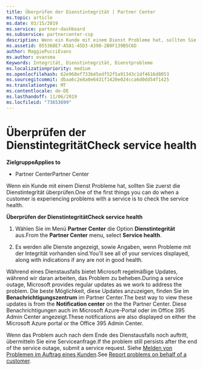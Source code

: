 ```yaml
---
title: Überprüfen der Dienstintegrität | Partner Center
ms.topic: article
ms.date: 03/15/2019
ms.service: partner-dashboard
ms.subservice: partnercenter-csp
description: Wenn ein Kunde mit einem Dienst Probleme hat, sollten Sie zuerst die Dienstintegrität überprüfen.
ms.assetid: 05536BE7-A581-45D3-A390-2B9F139B5C6D
author: MaggiePucciEvans
ms.author: evansma
Keywords: Integrität, Dienstintegrität, Dienstprobleme
ms.localizationpriority: medium
ms.openlocfilehash: 62e968ef733b45edf52f5a91343c1df4616d8053
ms.sourcegitcommit: dbaa6c2e8a0e6431f1420e024cca6d0dd54f1425
ms.translationtype: MT
ms.contentlocale: de-DE
ms.lasthandoff: 11/06/2019
ms.locfileid: "73653699"
---
```

# <a name="check-service-health"></a><span data-ttu-id="205d2-104">Überprüfen der Dienstintegrität</span><span class="sxs-lookup"><span data-stu-id="205d2-104">Check service health</span></span>

<span data-ttu-id="205d2-105">**Zielgruppe**</span><span class="sxs-lookup"><span data-stu-id="205d2-105">**Applies to**</span></span>

-  <span data-ttu-id="205d2-106">Partner Center</span><span class="sxs-lookup"><span data-stu-id="205d2-106">Partner Center</span></span>

<span data-ttu-id="205d2-107">Wenn ein Kunde mit einem Dienst Probleme hat, sollten Sie zuerst die Dienstintegrität überprüfen.</span><span class="sxs-lookup"><span data-stu-id="205d2-107">One of the first things you can do when a customer is experiencing problems with a service is to check the service health.</span></span>

<span data-ttu-id="205d2-108">**Überprüfen der Dienstintegrität**</span><span class="sxs-lookup"><span data-stu-id="205d2-108">**Check service health**</span></span>

1.  <span data-ttu-id="205d2-109">Wählen Sie im Menü **Partner Center** die Option **Dienstintegrität** aus.</span><span class="sxs-lookup"><span data-stu-id="205d2-109">From the **Partner Center** menu, select **Service health**.</span></span> 

2.  <span data-ttu-id="205d2-110">Es werden alle Dienste angezeigt, sowie Angaben, wenn Probleme mit der Integrität vorhanden sind.</span><span class="sxs-lookup"><span data-stu-id="205d2-110">You'll see all of your services displayed, along with indications if any are not in good health.</span></span> 

<span data-ttu-id="205d2-111">Während eines Dienstausfalls bietet Microsoft regelmäßige Updates, während wir daran arbeiten, das Problem zu beheben.</span><span class="sxs-lookup"><span data-stu-id="205d2-111">During a service outage, Microsoft provides regular updates as we work to address the problem.</span></span> <span data-ttu-id="205d2-112">Die beste Möglichkeit, diese Updates anzuzeigen, finden Sie im **Benachrichtigungszentrum** im Partner Center.</span><span class="sxs-lookup"><span data-stu-id="205d2-112">The best way to view these updates is from the **Notification center** on the the Partner Center.</span></span> <span data-ttu-id="205d2-113">Diese Benachrichtigungen auch im Microsoft Azure-Portal oder im Office 395 Admin Center angezeigt.</span><span class="sxs-lookup"><span data-stu-id="205d2-113">These notifications are also displayed on either the Microsoft Azure portal or the Office 395 Admin Center.</span></span>

<span data-ttu-id="205d2-114">Wenn das Problem auch nach dem Ende des Dienstausfalls noch auftritt, übermitteln Sie eine Serviceanfrage.</span><span class="sxs-lookup"><span data-stu-id="205d2-114">If the problem still persists after the end of the service outage, submit a service request.</span></span> <span data-ttu-id="205d2-115">Siehe [Melden von Problemen im Auftrag eines Kunden](report-problems-on-behalf-of-a-customer.md).</span><span class="sxs-lookup"><span data-stu-id="205d2-115">See [Report problems on behalf of a customer](report-problems-on-behalf-of-a-customer.md).</span></span>

 

 



